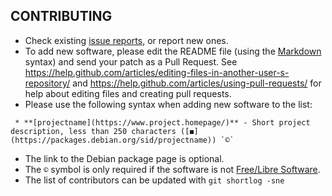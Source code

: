 ## CONTRIBUTING


- Check existing [issue reports](issues), or report new ones.
- To add new software, please edit the README file (using the [Markdown](https://help.github.com/articles/github-flavored-markdown/) syntax) and send your patch as a Pull Request. See https://help.github.com/articles/editing-files-in-another-user-s-repository/ and https://help.github.com/articles/using-pull-requests/ for help about editing files and creating pull requests.
- Please use the following syntax when adding new software to the list:

```
 * **[projectname](https://www.project.homepage/)** - Short project description, less than 250 characters ([◼](https://packages.debian.org/sid/projectname)) `©`
```
- The link to the Debian package page is optional.
- The `©` symbol is only required if the software is not [Free/Libre Software](https://en.wikipedia.org/wiki/Free_software).
- The list of contributors can be updated with `git shortlog -sne`
